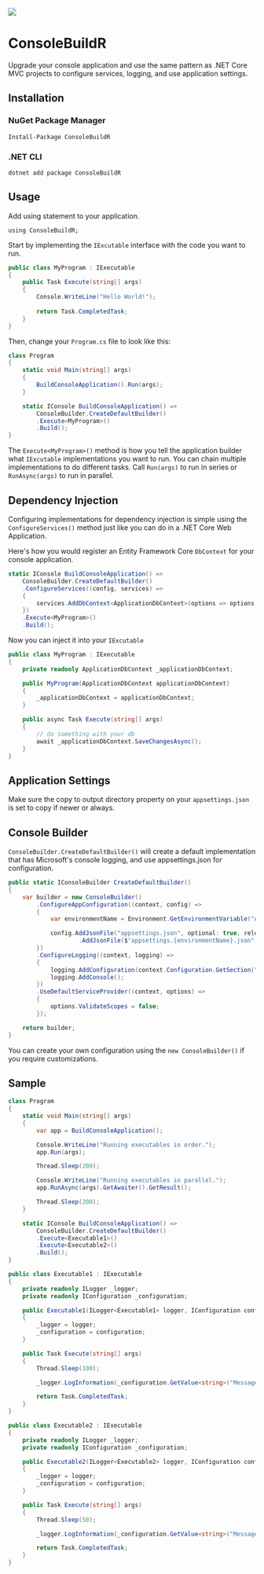 [![](https://img.shields.io/nuget/v/ConsoleBuildR.svg)](https://www.nuget.org/packages/ConsoleBuildR)

# ConsoleBuildR
Upgrade your console application and use the same pattern as .NET Core MVC projects to configure services, logging, and use application settings.

## Installation

### NuGet Package Manager
`Install-Package ConsoleBuildR`

### .NET CLI
`dotnet add package ConsoleBuildR`

## Usage

Add using statement to your application.

`using ConsoleBuildR;`

Start by implementing the `IExcutable` interface with the code you want to run.

```csharp
public class MyProgram : IExecutable
{
    public Task Execute(string[] args)
    {
		Console.WriteLine("Hello World!");
		
		return Task.CompletedTask;
    }
}
```

Then, change your `Program.cs` file to look like this:

```csharp
class Program
{
    static void Main(string[] args)
    {
        BuildConsoleApplication().Run(args);
    }   

    static IConsole BuildConsoleApplication() =>
        ConsoleBuilder.CreateDefaultBuilder()
        .Execute<MyProgram>()
        .Build();
}
```

The `Execute<MyProgram>()` method is how you tell the application builder what `IExcutable` implementations you want to run. You can chain multiple implementations to do different tasks. Call `Run(args)` to run in series or `RunAsync(args)` to run in parallel.

## Dependency Injection

Configuring implementations for dependency injection is simple using the `ConfigureServices()` method just like you can do in a .NET Core Web Application.

Here's how you would register an Entity Framework Core `DbContext` for your console application.

```csharp
static IConsole BuildConsoleApplication() =>
    ConsoleBuilder.CreateDefaultBuilder()
    .ConfigureServices((config, services) =>
    {
        services.AddDbContext<ApplicationDbContext>(options => options.UseInMemoryDatabase("ApplicationDb"));
    })
    .Execute<MyProgram>()
    .Build();
```

Now you can inject it into your `IExcutable`

```csharp
public class MyProgram : IExecutable
{
	private readonly ApplicationDbContext _applicationDbContext;

	public MyProgram(ApplicationDbContext applicationDbContext)
	{
		_applicationDbContext = applicationDbContext;
	}

	public async Task Execute(string[] args)
	{
		// do something with your db
		await _applicationDbContext.SaveChangesAsync();
	}
}
```

## Application Settings

Make sure the copy to output directory property on your `appsettings.json` is set to copy if newer or always.

## Console Builder

`ConsoleBuilder.CreateDefaultBuilder()` will create a default implementation that has Microsoft's console logging, and use appsettings.json for configuration.

```csharp
public static IConsoleBuilder CreateDefaultBuilder()
{
    var builder = new ConsoleBuilder()
        .ConfigureAppConfiguration((context, config) =>
        {
            var environmentName = Environment.GetEnvironmentVariable("ASPNETCORE_ENVIRONMENT");

            config.AddJsonFile("appsettings.json", optional: true, reloadOnChange: true)
                    .AddJsonFile($"appsettings.{environmentName}.json", optional: true, reloadOnChange: true);
        })
        .ConfigureLogging((context, logging) =>
        {
            logging.AddConfiguration(context.Configuration.GetSection("Logging"));
            logging.AddConsole();
        })
        .UseDefaultServiceProvider((context, options) =>
        {
            options.ValidateScopes = false;
        });

    return builder;
}
```

You can create your own configuration using the `new ConsoleBuilder()` if you require customizations.

## Sample
```csharp
class Program
{
    static void Main(string[] args)
    {
        var app = BuildConsoleApplication();

        Console.WriteLine("Running executables in order.");
        app.Run(args);

        Thread.Sleep(200);

        Console.WriteLine("Running executables in parallel.");
        app.RunAsync(args).GetAwaiter().GetResult();

        Thread.Sleep(200);
    }   

    static IConsole BuildConsoleApplication() =>
        ConsoleBuilder.CreateDefaultBuilder()
        .Execute<Executable1>()
        .Execute<Executable2>()
        .Build();
}

public class Executable1 : IExecutable
{
    private readonly ILogger _logger;
    private readonly IConfiguration _configuration;

    public Executable1(ILogger<Executable1> logger, IConfiguration configuration)
    {
        _logger = logger;
        _configuration = configuration;
    }

    public Task Execute(string[] args)
    {
        Thread.Sleep(100);

        _logger.LogInformation(_configuration.GetValue<string>("Message"));

        return Task.CompletedTask;
    }
}

public class Executable2 : IExecutable
{
    private readonly ILogger _logger;
    private readonly IConfiguration _configuration;

    public Executable2(ILogger<Executable2> logger, IConfiguration configuration)
    {
        _logger = logger;
        _configuration = configuration;
    }

    public Task Execute(string[] args)
    {
        Thread.Sleep(50);

        _logger.LogInformation(_configuration.GetValue<string>("Message"));

        return Task.CompletedTask;
    }
}
```